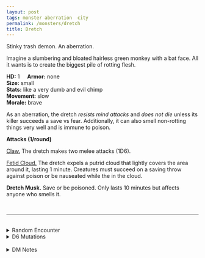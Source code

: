 ```yaml
---
layout: post
tags: monster aberration  city
permalink: /monsters/dretch
title: Dretch
---
```


Stinky trash demon. An aberration.

Imagine a slumbering and bloated hairless green monkey with a bat face. All it wants is to create the biggest pile of rotting flesh.

**HD:** 1  &nbsp; &nbsp;  **Armor:** none <br>
**Size:** small <br>
**Stats:** like a very dumb and evil chimp <br>
**Movement:** slow <br>
**Morale:** brave <br>

As an aberration, the dretch *resists mind attacks* and *does not die* unless its killer succeeds a save vs fear. Additionally, it can also smell non-rotting things very well and is immune to poison.

**Attacks (1/round)**

<ins>Claw.</ins> The dretch makes two melee attacks (1D6).

<ins>Fetid Cloud.</ins> The dretch expels a putrid cloud that lightly covers the area around it, lasting 1 minute. Creatures must succeed on a saving throw against poison or be nauseated while the in the cloud.

<span class="alchemy">**Dretch Musk.** Save or be poisoned. Only lasts 10 minutes but affects anyone who smells it.</span>

<br>

---

<br> 

<details markdown="1">
<summary>Random Encounter</summary>

1. **Monster:** 2D8 dretches.
1. **Lair:** A large pit of filth with manes drowning in it. Save against musk. <br>	&nbsp; OR <br>	**Omen:** A horrible smell is becoming stronger. Save against musk.
1. **Spoor:** The area is recently defiled with filth.
1. **Tracks:** A fetid smell between sweat and sulfur.
1. **Trace:** A distant cry between a baby crying and a sheep.
1. **Trace:** A demonic altar made of trash.
</details>

<details markdown="1">
<summary>D6 Mutations</summary>

Your studies of the aberration has changed you in horrible, gruesome ways: A grapefruit-sized sack of gas grows on ...


1. ... one of your legs.
1. ... one of your arms. 
1. ... inside your lungs.
1. ... your chest. 
1. ... your face and might block one of your eyes (1/4).
1. roll again. You know the [spell word](https://saltygoo.github.io/class/magic-user#spell-words) *Fume* and gain one spell dice.
</details>

<br>

<details markdown="1">
<summary>DM Notes</summary>
The most common and least powerful of all demons according to Jim Holloway in the [Monster Manual II](https://www.dmsguild.com/product/17005/Monster-Manual-II-1e). I wanted to keep them pretty close to the original. — SaltyGoo
</details>
